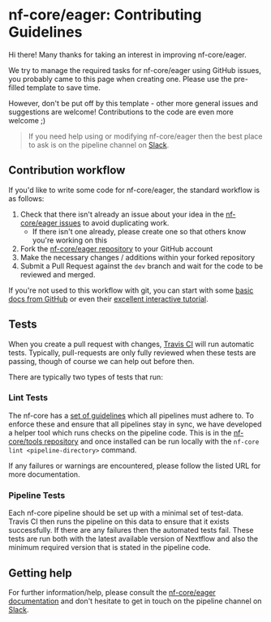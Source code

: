 # nf-core/eager: Contributing Guidelines

Hi there! Many thanks for taking an interest in improving nf-core/eager.

We try to manage the required tasks for nf-core/eager using GitHub issues, you probably came to this page when creating one. Please use the pre-filled template to save time.

However, don't be put off by this template - other more general issues and suggestions are welcome! Contributions to the code are even more welcome ;)

> If you need help using or modifying nf-core/eager then the best place to ask is on the pipeline channel on [Slack](https://nf-core-invite.herokuapp.com/).



## Contribution workflow
If you'd like to write some code for nf-core/eager, the standard workflow
is as follows:

1. Check that there isn't already an issue about your idea in the
   [nf-core/eager issues](https://github.com/nf-core/eager/issues) to avoid
   duplicating work.
    * If there isn't one already, please create one so that others know you're working on this
2. Fork the [nf-core/eager repository](https://github.com/nf-core/eager) to your GitHub account
3. Make the necessary changes / additions within your forked repository
4. Submit a Pull Request against the `dev` branch and wait for the code to be reviewed and merged.

If you're not used to this workflow with git, you can start with some [basic docs from GitHub](https://help.github.com/articles/fork-a-repo/) or even their [excellent interactive tutorial](https://try.github.io/).


## Tests
When you create a pull request with changes, [Travis CI](https://travis-ci.org/) will run automatic tests.
Typically, pull-requests are only fully reviewed when these tests are passing, though of course we can help out before then.

There are typically two types of tests that run:

### Lint Tests
The nf-core has a [set of guidelines](http://nf-co.re/guidelines) which all pipelines must adhere to.
To enforce these and ensure that all pipelines stay in sync, we have developed a helper tool which runs checks on the pipeline code. This is in the [nf-core/tools repository](https://github.com/nf-core/tools) and once installed can be run locally with the `nf-core lint <pipeline-directory>` command.

If any failures or warnings are encountered, please follow the listed URL for more documentation.

### Pipeline Tests
Each nf-core pipeline should be set up with a minimal set of test-data.
Travis CI then runs the pipeline on this data to ensure that it exists successfully.
If there are any failures then the automated tests fail.
These tests are run both with the latest available version of Nextflow and also the minimum required version that is stated in the pipeline code.

## Getting help
For further information/help, please consult the [nf-core/eager documentation](https://github.com/nf-core/eager#documentation) and don't hesitate to get in touch on the pipeline channel on [Slack](https://nf-core-invite.herokuapp.com/).
